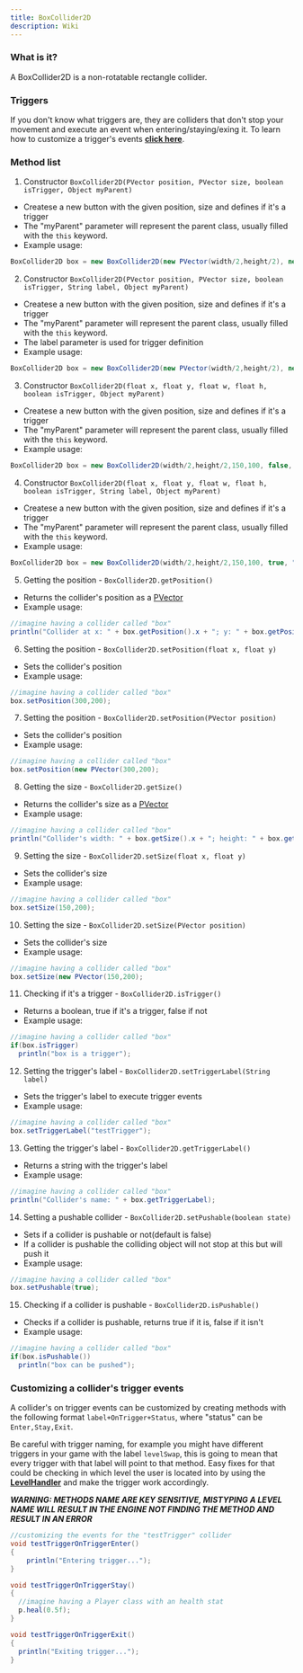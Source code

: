 ```yaml
---
title: BoxCollider2D
description: Wiki
---
```


### What is it?

A BoxCollider2D is a non-rotatable rectangle collider.

### Triggers

If you don't know what triggers are, they are colliders that don't stop your movement and execute an event when entering/staying/exing it. To learn how to customize a trigger's events **[click here](BoxCollider2D.md#customizing-a-colliders-trigger-events)**.

### Method list

1. Constructor `BoxCollider2D(PVector position, PVector size, boolean isTrigger, Object myParent)`
  * Createse a new button with the given position, size and defines if it's a trigger
  * The "myParent" parameter will represent the parent class, usually filled with the `this` keyword.
  * Example usage:
```java
BoxCollider2D box = new BoxCollider2D(new PVector(width/2,height/2), new PVector(150,100), false, this);
```

2. Constructor `BoxCollider2D(PVector position, PVector size, boolean isTrigger, String label, Object myParent)`
  * Createse a new button with the given position, size and defines if it's a trigger
  * The "myParent" parameter will represent the parent class, usually filled with the `this` keyword.
  * The label parameter is used for trigger definition
  * Example usage:
```java
BoxCollider2D box = new BoxCollider2D(new PVector(width/2,height/2), new PVector(150,100), true, "testTrigger", this);
```

3. Constructor `BoxCollider2D(float x, float y, float w, float h, boolean isTrigger, Object myParent)`
  * Createse a new button with the given position, size and defines if it's a trigger
  * The "myParent" parameter will represent the parent class, usually filled with the `this` keyword.
  * Example usage:
```java
BoxCollider2D box = new BoxCollider2D(width/2,height/2,150,100, false, this);
```

4. Constructor `BoxCollider2D(float x, float y, float w, float h, boolean isTrigger, String label, Object myParent)`
  * Createse a new button with the given position, size and defines if it's a trigger
  * The "myParent" parameter will represent the parent class, usually filled with the `this` keyword.
  * Example usage:
```java
BoxCollider2D box = new BoxCollider2D(width/2,height/2,150,100, true, "testTrigger", this);
```

5. Getting the position - `BoxCollider2D.getPosition()`
  * Returns the collider's position as a [PVector](https://processing.org/reference/PVector.html)
  * Example usage:
```java
//imagine having a collider called "box"
println("Collider at x: " + box.getPosition().x + "; y: " + box.getPosition().y);
```

6. Setting the position - `BoxCollider2D.setPosition(float x, float y)`
  * Sets the collider's position
  * Example usage:
```java
//imagine having a collider called "box"
box.setPosition(300,200);
```

7. Setting the position - `BoxCollider2D.setPosition(PVector position)`
  * Sets the collider's position
  * Example usage:
```java
//imagine having a collider called "box"
box.setPosition(new PVector(300,200);
```

8. Getting the size - `BoxCollider2D.getSize()`
  * Returns the collider's size as a [PVector](https://processing.org/reference/PVector.html)
  * Example usage:
```java
//imagine having a collider called "box"
println("Collider's width: " + box.getSize().x + "; height: " + box.getSize().y);
```

9. Setting the size - `BoxCollider2D.setSize(float x, float y)`
  * Sets the collider's size
  * Example usage:
```java
//imagine having a collider called "box"
box.setSize(150,200);
```

10. Setting the size - `BoxCollider2D.setSize(PVector position)`
  * Sets the collider's size
  * Example usage:
```java
//imagine having a collider called "box"
box.setSize(new PVector(150,200);
```

11. Checking if it's a trigger - `BoxCollider2D.isTrigger()`
  * Returns a boolean, true if it's a trigger, false if not
  * Example usage:
```java
//imagine having a collider called "box"
if(box.isTrigger)
  println("box is a trigger");
```

12. Setting the trigger's label - `BoxCollider2D.setTriggerLabel(String label)`
  * Sets the trigger's label to execute trigger events
  * Example usage:
```java
//imagine having a collider called "box"
box.setTriggerLabel("testTrigger");
```

13. Getting the trigger's label - `BoxCollider2D.getTriggerLabel()`
  * Returns a string with the trigger's label
  * Example usage:
```java
//imagine having a collider called "box"
println("Collider's name: " + box.getTriggerLabel);
```

14. Setting a pushable collider - `BoxCollider2D.setPushable(boolean state)`
  * Sets if a collider is pushable or not(default is false)
  * If a collider is pushable the colliding object will not stop at this but will push it
  * Example usage:
```java
//imagine having a collider called "box"
box.setPushable(true);
```

15. Checking if a collider is pushable - `BoxCollider2D.isPushable()`
  * Checks if a collider is pushable, returns true if it is, false if it isn't
  * Example usage:
```java
//imagine having a collider called "box"
if(box.isPushable())
  println("box can be pushed");
```

### Customizing a collider's trigger events

A collider's on trigger events can be customized by creating methods with the following format `label+OnTrigger+Status`, where "status" can be `Enter,Stay,Exit`.

Be careful with trigger naming, for example you might have different triggers in your game with the label `levelSwap`, this is going to mean that every trigger with that label will point to that method. Easy fixes for that could be checking in which level the user is located into by using the **[LevelHandler](LevelHandler.md)** and make the trigger work accordingly.

***WARNING: METHODS NAME ARE KEY SENSITIVE, MISTYPING A LEVEL NAME WILL RESULT IN THE ENGINE NOT FINDING THE METHOD AND RESULT IN AN ERROR***

```java
//customizing the events for the "testTrigger" collider
void testTriggerOnTriggerEnter()
{
    println("Entering trigger...");
}

void testTriggerOnTriggerStay()
{
  //imagine having a Player class with an health stat
  p.heal(0.5f);
}

void testTriggerOnTriggerExit()
{
  println("Exiting trigger...");
}
```
